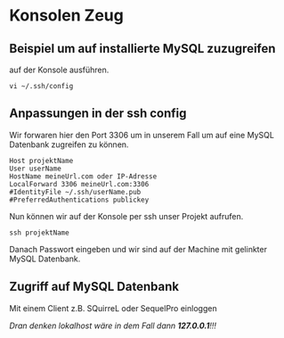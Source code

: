 # Konsolen Zeug

## Beispiel um auf installierte MySQL zuzugreifen



auf der Konsole ausführen.

    vi ~/.ssh/config

## Anpassungen in der ssh config

Wir forwaren hier den Port 3306 um in unserem Fall um auf eine MySQL Datenbank zugreifen zu können.

    Host projektName
    User userName
    HostName meineUrl.com oder IP-Adresse
    LocalForward 3306 meineUrl.com:3306
    #IdentityFile ~/.ssh/userName.pub
    #PreferredAuthentications publickey

Nun können wir auf der Konsole per ssh unser Projekt aufrufen.

    ssh projektName

Danach Passwort eingeben und wir sind auf der Machine mit gelinkter MySQL Datenbank.

## Zugriff auf MySQL Datenbank

Mit einem Client z.B. SQuirreL oder SequelPro einloggen

_Dran denken lokalhost wäre in dem Fall dann **127.0.0.1**!!!_